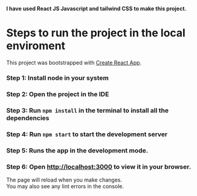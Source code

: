 #### I have used React JS Javascript and tailwind CSS to make this project.

# Steps to run the project in the local enviroment

This project was bootstrapped with [Create React App](https://github.com/facebook/create-react-app).

### Step 1: Install node in your system

### Step 2: Open the project in the IDE

### Step 3: Run `npm install` in the terminal to install all the dependencies

### Step 4: Run `npm start` to start the development server

### Step 5: Runs the app in the development mode.

### Step 6: Open [http://localhost:3000](http://localhost:3000) to view it in your browser.

The page will reload when you make changes.\
You may also see any lint errors in the console.
